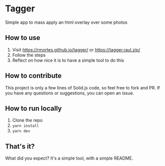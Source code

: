 # Tagger

Simple app to mass apply an html overlay over some photos

## How to use

1. Visit https://rmortes.github.io/tagger/ or https://tagger.raul.zip/
2. Follow the steps
3. Reflect on how nice it is to have a simple tool to do this

## How to contribute

This project is only a few lines of Solid.js code, so feel free to fork and PR.
If you have any questions or suggestions, you can open an issue.

## How to run locally

1. Clone the repo
2. `yarn install`
3. `yarn dev`

## That's it?

What did you expect? It's a simple tool, with a simple README.
